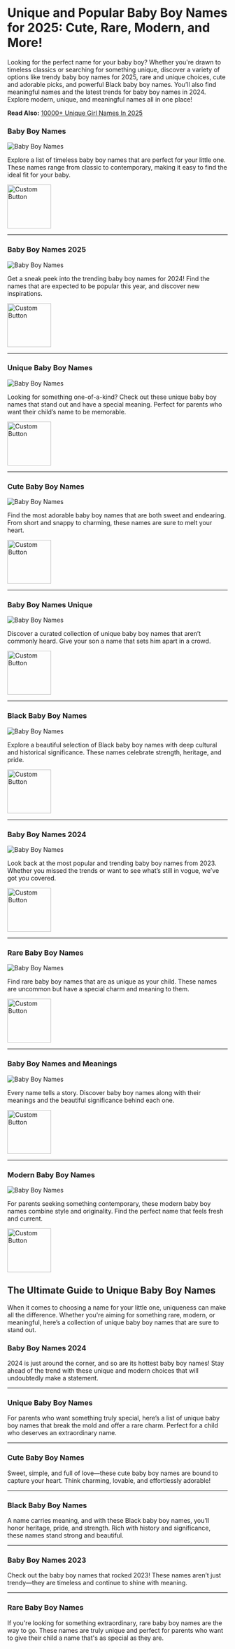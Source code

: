 # Unique and Popular Baby Boy Names for 2025: Cute, Rare, Modern, and More!

Looking for the perfect name for your baby boy? Whether you're drawn to timeless classics or searching for something unique, discover a variety of options like trendy baby boy names for 2025, rare and unique choices, cute and adorable picks, and powerful Black baby boy names. You’ll also find meaningful names and the latest trends for baby boy names in 2024. Explore modern, unique, and meaningful names all in one place!

**Read Also:** [10000+ Unique Girl Names In 2025](https://github.com/unique-girl-names)


### Baby Boy Names
![Baby Boy Names](https://blogger.googleusercontent.com/img/b/R29vZ2xl/AVvXsEiOmA9j4x2Hm-6AYSiIFly_qhcBlMQMp6ozM-To81Jfi34dk-WW1izW9xRGn-GQ5_3QfNuOf1nz637uqy2OpCvpr3nXFzkG5XFAsFWnoULI0XPMtvPymtVu990ylF-nmRyhJlVtRmNTkJcuhWOf_ado1CQwXG4sX2TA7A14eBBIXavg4w8NTQT7kvBEh-Hr/s320/Baby%20Boy%20Names.png)

Explore a list of timeless baby boy names that are perfect for your little one. These names range from classic to contemporary, making it easy to find the ideal fit for your baby.  

[<img src="https://blogger.googleusercontent.com/img/b/R29vZ2xl/AVvXsEhucVTYQlMvfJIFiDtQ1myuAaID1luElTd57pLHEJkPP9RtFuGHbR5dZqkJWXWo4tQTeRZz3hVTwVYhzF2Gpy6jeByVJzXpARxZw5lE2q7cb4o92sB0u6JnzqPMB_1aWU9Bz59rOFf9W1mJ7TFNhYO28nufUUKv0Hy553LAro76yczSv5Me1xrZol-v1L7Z/w945-h600-p-k-no-nu/png.png" alt="Custom Button" width="100" />](https://all-names.blogspot.com/) 

---

### Baby Boy Names 2025
![Baby Boy Names](https://blogger.googleusercontent.com/img/b/R29vZ2xl/AVvXsEiPNskcPDAJ6CtP2SWfkESlJW2b5MCl1Gcnmu79WCwskpD4e-I-FXw4QT8VokOix8KSW5aPhh5GahVrF-4nisvkXL2LqGms6J783IQBr4x9doxTV3u5T162WHTYfFJCli6XsBqhH5U0hGeheI5vh_bZzXVpKohyQ3kfeUL1XA_hFxL2xRdiUN8DZzzLT0rV/s320/Baby%20Boy%20Names%202025.png)

Get a sneak peek into the trending baby boy names for 2024! Find the names that are expected to be popular this year, and discover new inspirations.  

[<img src="https://blogger.googleusercontent.com/img/b/R29vZ2xl/AVvXsEhucVTYQlMvfJIFiDtQ1myuAaID1luElTd57pLHEJkPP9RtFuGHbR5dZqkJWXWo4tQTeRZz3hVTwVYhzF2Gpy6jeByVJzXpARxZw5lE2q7cb4o92sB0u6JnzqPMB_1aWU9Bz59rOFf9W1mJ7TFNhYO28nufUUKv0Hy553LAro76yczSv5Me1xrZol-v1L7Z/w945-h600-p-k-no-nu/png.png" alt="Custom Button" width="100" />](https://all-names.blogspot.com/) 

---

### Unique Baby Boy Names
![Baby Boy Names](https://blogger.googleusercontent.com/img/b/R29vZ2xl/AVvXsEitVI5-Oec_g-I9ndwMpXESe2AXTHJG4_RAHK6LQPZoPTokgSPWWqXYyvuUqyHfv_qEjCmXnGF5Du1nQxMCEcW_sF0raBPqPkmXdourYmuRG4yA6nQAVPHptnX_rTvoZH0AcZc2Vi1gbXDbcUQPTny2g7AL6rlMJT3M5PpnUhqjHq9x3tYQ_F7sWku6kgo7/s320/Unique%20Baby%20Boy%20Names.png)

Looking for something one-of-a-kind? Check out these unique baby boy names that stand out and have a special meaning. Perfect for parents who want their child’s name to be memorable.  

[<img src="https://blogger.googleusercontent.com/img/b/R29vZ2xl/AVvXsEhucVTYQlMvfJIFiDtQ1myuAaID1luElTd57pLHEJkPP9RtFuGHbR5dZqkJWXWo4tQTeRZz3hVTwVYhzF2Gpy6jeByVJzXpARxZw5lE2q7cb4o92sB0u6JnzqPMB_1aWU9Bz59rOFf9W1mJ7TFNhYO28nufUUKv0Hy553LAro76yczSv5Me1xrZol-v1L7Z/w945-h600-p-k-no-nu/png.png" alt="Custom Button" width="100" />](https://all-names.blogspot.com/) 

---

### Cute Baby Boy Names
![Baby Boy Names](https://blogger.googleusercontent.com/img/b/R29vZ2xl/AVvXsEiX1qzojLZ7HFJffT-tJVIvmTbNcVzglb1y2eawxFHXwTux5gxLSrMn0dUN5E_Tsh32-QigHhHCz9qOKTfU4Dd_gnezz7sNRCpn2y8QVsLw5YE8OoA44i8xInID4e9cuch3oBOtDvSYlXA_PJcm9ETJCHuL5Aaz14xAiaiYpaXQ2Kb20h1rQbnrGl6d25pw/s1000/Cute%20Baby%20Boy%20Names.png)

Find the most adorable baby boy names that are both sweet and endearing. From short and snappy to charming, these names are sure to melt your heart.  

[<img src="https://blogger.googleusercontent.com/img/b/R29vZ2xl/AVvXsEhucVTYQlMvfJIFiDtQ1myuAaID1luElTd57pLHEJkPP9RtFuGHbR5dZqkJWXWo4tQTeRZz3hVTwVYhzF2Gpy6jeByVJzXpARxZw5lE2q7cb4o92sB0u6JnzqPMB_1aWU9Bz59rOFf9W1mJ7TFNhYO28nufUUKv0Hy553LAro76yczSv5Me1xrZol-v1L7Z/w945-h600-p-k-no-nu/png.png" alt="Custom Button" width="100" />](https://all-names.blogspot.com/) 

---

### Baby Boy Names Unique
![Baby Boy Names](https://blogger.googleusercontent.com/img/b/R29vZ2xl/AVvXsEiszWbRkgoNy9RP4xlKIXdwhvoYCvrpV0ALZynANA2fpjkfUhHdILXfqmTiun_KbY9Hl0lpj0d3hypSVD8HnrgCPWvqsXhclWXPy0ZfBx88eNnJ_8r2x50aa1uF34ep2kP6LVR9XqR0yMc9EZ7sgBE2F9KigUF3o3nnPItLknEdXTTPFFEOvsO6m0ScbViP/s1000/Baby%20Boy%20Names%20Unique.png)

Discover a curated collection of unique baby boy names that aren’t commonly heard. Give your son a name that sets him apart in a crowd.
  
[<img src="https://blogger.googleusercontent.com/img/b/R29vZ2xl/AVvXsEhucVTYQlMvfJIFiDtQ1myuAaID1luElTd57pLHEJkPP9RtFuGHbR5dZqkJWXWo4tQTeRZz3hVTwVYhzF2Gpy6jeByVJzXpARxZw5lE2q7cb4o92sB0u6JnzqPMB_1aWU9Bz59rOFf9W1mJ7TFNhYO28nufUUKv0Hy553LAro76yczSv5Me1xrZol-v1L7Z/w945-h600-p-k-no-nu/png.png" alt="Custom Button" width="100" />](https://all-names.blogspot.com/) 

---

### Black Baby Boy Names
![Baby Boy Names](https://blogger.googleusercontent.com/img/b/R29vZ2xl/AVvXsEgA1yNBxMFhLYKOH52mRKhkIxSfskuByaU-Lfy0MOkbJf3kvM01SwLvnle1M9-hNrjv9Aecqwm6L2QJuzZGVnB7amdODdPF_cDuoL89vQOrellRmr_HgppMz1D0U-QiDaNqWboFW32606VfHlJUi20Ifa7VHYcN2aQaYGS8slajZlCjS-trMsQVC9swRcv1/s1000/Black%20Baby%20Boy%20Names.png)

Explore a beautiful selection of Black baby boy names with deep cultural and historical significance. These names celebrate strength, heritage, and pride.  

[<img src="https://blogger.googleusercontent.com/img/b/R29vZ2xl/AVvXsEhucVTYQlMvfJIFiDtQ1myuAaID1luElTd57pLHEJkPP9RtFuGHbR5dZqkJWXWo4tQTeRZz3hVTwVYhzF2Gpy6jeByVJzXpARxZw5lE2q7cb4o92sB0u6JnzqPMB_1aWU9Bz59rOFf9W1mJ7TFNhYO28nufUUKv0Hy553LAro76yczSv5Me1xrZol-v1L7Z/w945-h600-p-k-no-nu/png.png" alt="Custom Button" width="100" />](https://all-names.blogspot.com/) 

---

### Baby Boy Names 2024
![Baby Boy Names](https://blogger.googleusercontent.com/img/b/R29vZ2xl/AVvXsEgNKQFI9mOkdy3HrHczYHrcWcutgwBEqpFy9Of3BquN5o6T6idt9N1_Ns5A9CPsebjqHV2WQ4uEpkc2ZglhZrXt7e43W1UEPqaBn-R0RwMb0_QAN-0A_baTR3UILrvpcMpKRpCqPnmrcd58uIIl9Gw4dls66ANqj1KJTKDYg49sB8KiMX7MAUvCMA2MxviB/s1000/Baby%20Boy%20Names%202024.png)

Look back at the most popular and trending baby boy names from 2023. Whether you missed the trends or want to see what’s still in vogue, we’ve got you covered.  

[<img src="https://blogger.googleusercontent.com/img/b/R29vZ2xl/AVvXsEhucVTYQlMvfJIFiDtQ1myuAaID1luElTd57pLHEJkPP9RtFuGHbR5dZqkJWXWo4tQTeRZz3hVTwVYhzF2Gpy6jeByVJzXpARxZw5lE2q7cb4o92sB0u6JnzqPMB_1aWU9Bz59rOFf9W1mJ7TFNhYO28nufUUKv0Hy553LAro76yczSv5Me1xrZol-v1L7Z/w945-h600-p-k-no-nu/png.png" alt="Custom Button" width="100" />](https://all-names.blogspot.com/) 

---

### Rare Baby Boy Names
![Baby Boy Names](https://blogger.googleusercontent.com/img/b/R29vZ2xl/AVvXsEgRNjzNJeo1d5e1qVKE74ogxdRF0UFcJMX4yBo6rs_1RQe1smxxuXd5EdU3z_lW_X9-Ttkzh17JM-Bz6WZyl6ZpW64w-Ln6PoyYeXM6XyDay0Q6KH0-e1OOTb9RedL_WbkvhemR-WSVqbfF7_5L_wxnWOF8VeUd5zhbd4c9FqsDpFgR90eE3qyAUgBdLp9w/s1000/Rare%20Baby%20Boy%20Names.png)

Find rare baby boy names that are as unique as your child. These names are uncommon but have a special charm and meaning to them.  

[<img src="https://blogger.googleusercontent.com/img/b/R29vZ2xl/AVvXsEhucVTYQlMvfJIFiDtQ1myuAaID1luElTd57pLHEJkPP9RtFuGHbR5dZqkJWXWo4tQTeRZz3hVTwVYhzF2Gpy6jeByVJzXpARxZw5lE2q7cb4o92sB0u6JnzqPMB_1aWU9Bz59rOFf9W1mJ7TFNhYO28nufUUKv0Hy553LAro76yczSv5Me1xrZol-v1L7Z/w945-h600-p-k-no-nu/png.png" alt="Custom Button" width="100" />](https://all-names.blogspot.com/) 

---

### Baby Boy Names and Meanings
![Baby Boy Names](https://blogger.googleusercontent.com/img/b/R29vZ2xl/AVvXsEhn7nEtAug9wb8GfmgFSFqZA4XY5AdVhl-xVst0fw-I3nMo8UXZmwFF_MuSkHU6pt9VOjeey5hanTVCX-DLG_UcMXZ8Hnxtmnfk88BdST1gifbFI5VmDS-dVJ1OghvL8xJFep1AYfzvuaAAG2vdr9-p9T1WwXZ2-Xz8ztcDET3fr5E_UvMZBQ9Lv_izad1g/s1000/Baby%20Boy%20Names%20and%20Meanings..png)

Every name tells a story. Discover baby boy names along with their meanings and the beautiful significance behind each one.  

[<img src="https://blogger.googleusercontent.com/img/b/R29vZ2xl/AVvXsEhucVTYQlMvfJIFiDtQ1myuAaID1luElTd57pLHEJkPP9RtFuGHbR5dZqkJWXWo4tQTeRZz3hVTwVYhzF2Gpy6jeByVJzXpARxZw5lE2q7cb4o92sB0u6JnzqPMB_1aWU9Bz59rOFf9W1mJ7TFNhYO28nufUUKv0Hy553LAro76yczSv5Me1xrZol-v1L7Z/w945-h600-p-k-no-nu/png.png" alt="Custom Button" width="100" />](https://all-names.blogspot.com/) 

---

### Modern Baby Boy Names
![Baby Boy Names](https://blogger.googleusercontent.com/img/b/R29vZ2xl/AVvXsEhxxdvV_IAETzIwbha1sQ9BXtnuZMEMfycTfL7lLFdau0PKZV4izHY6cDJOTB0RHDRpNwuaR0nLA93xD_ChT4h4eOP0luqEsIP7MpAk6CcW3TkAgdVSQYr-qG-a_Y5BSeaIunadnhUwjjk8vS_vMbpb2DIeFP2mguHweREFPZOAAGh1T00goIpRGcSOb5d2/s1000/Modern%20Baby%20Boy%20Names.png)

For parents seeking something contemporary, these modern baby boy names combine style and originality. Find the perfect name that feels fresh and current.  

[<img src="https://blogger.googleusercontent.com/img/b/R29vZ2xl/AVvXsEhucVTYQlMvfJIFiDtQ1myuAaID1luElTd57pLHEJkPP9RtFuGHbR5dZqkJWXWo4tQTeRZz3hVTwVYhzF2Gpy6jeByVJzXpARxZw5lE2q7cb4o92sB0u6JnzqPMB_1aWU9Bz59rOFf9W1mJ7TFNhYO28nufUUKv0Hy553LAro76yczSv5Me1xrZol-v1L7Z/w945-h600-p-k-no-nu/png.png" alt="Custom Button" width="100" />](https://all-names.blogspot.com/) 

## The Ultimate Guide to Unique Baby Boy Names

When it comes to choosing a name for your little one, uniqueness can make all the difference. Whether you're aiming for something rare, modern, or meaningful, here’s a collection of unique baby boy names that are sure to stand out.

### Baby Boy Names 2024  
2024 is just around the corner, and so are its hottest baby boy names! Stay ahead of the trend with these unique and modern choices that will undoubtedly make a statement.  


---

### Unique Baby Boy Names  
For parents who want something truly special, here’s a list of unique baby boy names that break the mold and offer a rare charm. Perfect for a child who deserves an extraordinary name.  


---

### Cute Baby Boy Names  
Sweet, simple, and full of love—these cute baby boy names are bound to capture your heart. Think charming, lovable, and effortlessly adorable!  


---

### Black Baby Boy Names  
A name carries meaning, and with these Black baby boy names, you’ll honor heritage, pride, and strength. Rich with history and significance, these names stand strong and beautiful.  


---

### Baby Boy Names 2023  
Check out the baby boy names that rocked 2023! These names aren’t just trendy—they are timeless and continue to shine with meaning.  


---

### Rare Baby Boy Names  
If you're looking for something extraordinary, rare baby boy names are the way to go. These names are truly unique and perfect for parents who want to give their child a name that's as special as they are.  


